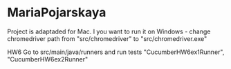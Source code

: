 # MariaPojarskaya
Project is adaptaded for Mac. I you want to run it on Windows - 
change chromedriver path from "src/chromedriver" to "src/chromedriver.exe"

HW6 
Go to src/main/java/runners and run tests "CucumberHW6ex1Runner", "CucumberHW6ex2Runner" 
